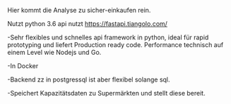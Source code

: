 Hier kommt die Analyse zu sicher-einkaufen rein.

Nutzt python 3.6
api nutzt https://fastapi.tiangolo.com/

-Sehr flexibles und schnelles api framework in python, ideal für rapid prototyping und liefert Production ready code. Performance technisch auf einem Level wie Nodejs und Go.

-In Docker

-Backend zz in postgressql ist aber flexibel solange sql.

-Speichert Kapazitätsdaten zu Supermärkten und stellt diese bereit.
